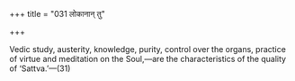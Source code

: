 +++
title = "031 लोकानान् तु"

+++

Vedic study, austerity, knowledge, purity, control over the organs, practice of virtue and meditation on the Soul,—are the characteristics of the quality of ‘Sattva.’—(31)